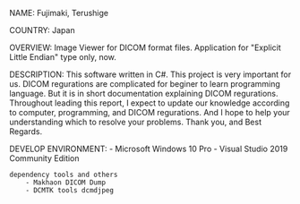 NAME:
	Fujimaki, Terushige

COUNTRY:
	Japan

OVERVIEW:
	Image Viewer for DICOM format files.
	Application for "Explicit Little Endian" type only, now.

DESCRIPTION:
	This software written in C#.
	This project is very important for us.
	DICOM regurations are complicated for beginer to learn programming language.
	But it is in short documentation explaining DICOM regurations.
	Throughout leading this report, I expect to update our knowledge according to computer,  programming, and DICOM regurations.
	And I hope to help your understanding which to resolve your problems.
	Thank you, and Best Regards.

DEVELOP ENVIRONMENT:
	- Microsoft Windows 10 Pro
	- Visual Studio 2019 Community Edition

	dependency tools and others
		- Makhaon DICOM Dump
		- DCMTK tools dcmdjpeg

